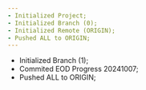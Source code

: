 ```yaml
---
- Initialized Project;
- Initialized Branch (0);
- Initialized Remote (ORIGIN);
- Pushed ALL to ORIGIN;
---
```


-   Initialized Branch (1);
-   Commited EOD Progress 20241007;
-   Pushed ALL to ORIGIN;
